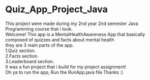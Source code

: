 # Quiz_App_Project_Java
This project were made during my 2nd year 2nd semester Java Programming course that i took.<br>
Welcome! This app is a MentalHealthAwareness App that basically composed of quizzes and facts about mental health<br>
they are 3 main parts of the app. <br>
1.Quiz section.<br>
2.Facts section.<br>
3.Leaderboard section.<br>
It was a fun project that i build for my project assignment! <br>
Oh ya to run the app, Run the RunApp.java file Thanks :)<br>
